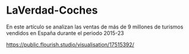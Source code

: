 # LaVerdad-Coches
En este artículo se analizan las ventas de más de 9 millones de turismos vendidos en España durante el periodo 2015-23

https://public.flourish.studio/visualisation/17515392/



